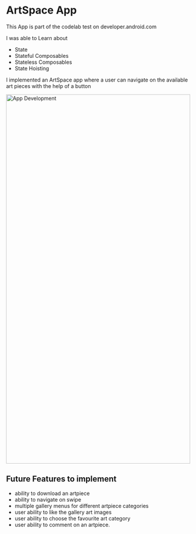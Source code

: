 # ArtSpace App
This App is part of the codelab test on developer.android.com

I was able to Learn about
- State
- Stateful Composables
- Stateless Composables
- State Hoisting

 I implemented an ArtSpace app where a user can navigate on the available art pieces with the help of a button

 <img src="https://github.com/njonge-nathan/ArtSpace-App/assets/79893000/22e16e23-146e-4e73-8b36-c5728cd43bd0" alt="App Development" width="500" height="1000">


## Future Features to implement

- ability to download an artpiece
- ability to navigate on swipe
- multiple gallery menus for different artpiece categories
- user ability to like the gallery art images
- user ability to choose the favourite art category
- user ability to comment on an artpiece.

